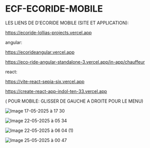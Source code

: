 # ECF-ECORIDE-MOBILE


LES LIENS DE D'ECORIDE MOBILE (SITE ET APPLICATION):



https://ecoride-lollias-projects.vercel.app


angular:

https://ecorideangular.vercel.app


https://eco-ride-angular-standalone-3.vercel.app/in-app/chauffeur     

react:

https://vite-react-sepia-six.vercel.app

https://create-react-app-indol-ten-33.vercel.app


( POUR MOBILE: GLISSER DE GAUCHE A DROITE POUR LE MENU)

![Image 17-05-2025 à 17 30](https://github.com/user-attachments/assets/bc6cf9be-401e-44d5-b7bf-e72eff0066ee)



![Image 22-05-2025 à 05 34](https://github.com/user-attachments/assets/737b715f-d0b2-4818-86aa-5a89d7acbb88)




![Image 22-05-2025 à 06 04 (1)](https://github.com/user-attachments/assets/c6ef463a-e80e-404d-a57f-29c2871dc459)


![Image 25-05-2025 à 00 47](https://github.com/user-attachments/assets/de9a2d65-bab8-4277-bb05-86ae3a690b54)
